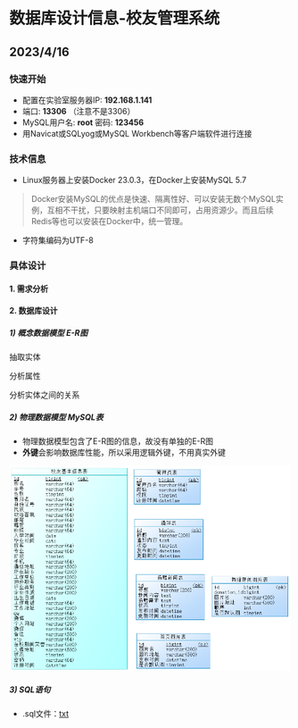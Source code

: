 # 数据库设计信息-校友管理系统
## 2023/4/16



### 快速开始

- 配置在实验室服务器IP: **192.168.1.141**
- 端口: **13306** （注意不是3306）
- MySQL用户名: **root**	密码: **123456**
- 用Navicat或SQLyog或MySQL Workbench等客户端软件进行连接



### 技术信息

- Linux服务器上安装Docker 23.0.3，在Docker上安装MySQL 5.7
>Docker安装MySQL的优点是快速、隔离性好、可以安装无数个MySQL实例，互相不干扰，只要映射主机端口不同即可，占用资源少。而且后续Redis等也可以安装在Docker中，统一管理。

- 字符集编码为UTF-8



### 具体设计

#### 1. 需求分析



#### 2. 数据库设计

##### 	1) 概念数据模型 E-R图

  抽取实体

  分析属性

  分析实体之间的关系




##### 	2) 物理数据模型 MySQL表
  - 物理数据模型包含了E-R图的信息，故没有单独的E-R图
  - **外键**会影响数据库性能，所以采用逻辑外键，不用真实外键


![物理数据模型](./assets/物理数据模型20230416.png)



##### 	3) SQL语句
- .sql文件：[txt](./SQL/ams20230416.sql)